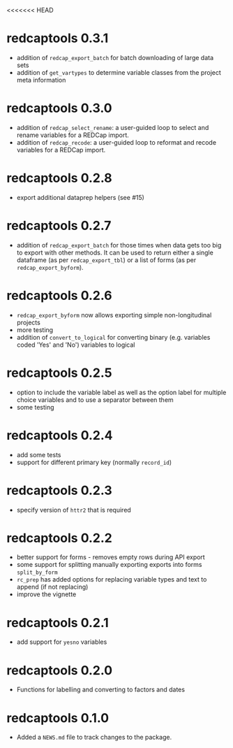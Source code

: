 <<<<<<< HEAD
# redcaptools 0.3.1

* addition of `redcap_export_batch`  for batch downloading of large data sets
* addition of `get_vartypes` to determine variable classes from the project meta information

# redcaptools 0.3.0

* addition of `redcap_select_rename`: a user-guided loop to select and rename variables for a REDCap import.
* addition of `redcap_recode`: a user-guided loop to reformat and recode variables for a REDCap import.

# redcaptools 0.2.8

* export additional dataprep helpers (see #15)

# redcaptools 0.2.7

* addition of `redcap_export_batch` for those times when data gets too big to export with other methods. It can be used to return either a single dataframe (as per `redcap_export_tbl`) or a list of forms (as per `redcap_export_byform`).

# redcaptools 0.2.6

* `redcap_export_byform` now allows exporting simple non-longitudinal projects
* more testing
* addition of `convert_to_logical` for converting binary (e.g. variables coded 'Yes' and 'No') variables to logical

# redcaptools 0.2.5

* option to include the variable label as well as the option label for multiple choice variables and to use a separator between them
* some testing

# redcaptools 0.2.4

* add some tests
* support for different primary key (normally `record_id`)

# redcaptools 0.2.3

* specify version of `httr2` that is required

# redcaptools 0.2.2

* better support for forms - removes empty rows during API export
* some support for splitting manually exporting exports into forms `split_by_form`
* `rc_prep` has added options for replacing variable types and text to append (if not replacing)
* improve the vignette

# redcaptools 0.2.1

* add support for `yesno` variables

# redcaptools 0.2.0

* Functions for labelling and converting to factors and dates

# redcaptools 0.1.0

* Added a `NEWS.md` file to track changes to the package.
